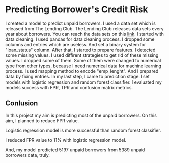 # Predicting Borrower's Credit Risk
I created a model to predict unpaid borrowers. I used a data set which is released from The Lending Club. The Lending Club releases data sets every year about borrowers. You can reach the data sets on this [link](https://www.lendingclub.com/auth/login?login_url=%2Fstatistics%2Fadditional-statistics%3F). I started with data cleaning. I used pandas for data cleaning process. I dropped some columns and entries which are useless. And set a binary system for "loan_status" column. After that, I started to prepare features. I detected some missing values. I used diffirent strategies to get rid of these missing values. I dropped some of them. Some of them were changed to numerical type from other types, because I need numerical data for machine learning process. I used mapping method to encode "emp_lenght". And I prepared data by fixing entries. 
In my last step, I came to prediction stage. I set models with logistic regression and random forest classifier. I evaluated my models success with FPR, TPR and confusion matrix metrics. 

## Conlusion
In this project my aim is predicting most of the unpaid borrowers. On this aim, I planned to reduce FPR value. 

Logistic regression model is more successful than random forest classifier.

I reduced FPR value to 11% with logistic regression model. 

And, my model predicted 5197 unpaid borrowers from 5389 unpaid borrowers data, truly. 


